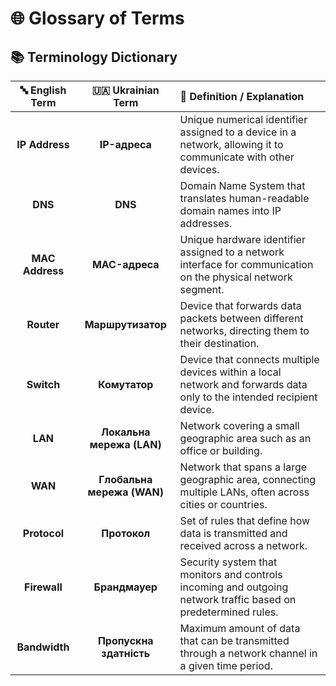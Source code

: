 # 🌐 Glossary of Terms

## 📚 Terminology Dictionary

<table>
<thead>
<tr>
<th align="center">🔤 English Term</th>
<th align="center">🇺🇦 Ukrainian Term</th>
<th align="left">📝 Definition / Explanation</th>
</tr>
</thead>
<tbody>
<tr>
<td align="center"><strong>IP Address</strong></td>
<td align="center"><strong>IP-адреса</strong></td>
<td>Unique numerical identifier assigned to a device in a network, allowing it to communicate with other devices.</td>
</tr>
<tr>
<td align="center"><strong>DNS</strong></td>
<td align="center"><strong>DNS</strong></td>
<td>Domain Name System that translates human-readable domain names into IP addresses.</td>
</tr>
<tr>
<td align="center"><strong>MAC Address</strong></td>
<td align="center"><strong>MAC-адреса</strong></td>
<td>Unique hardware identifier assigned to a network interface for communication on the physical network segment.</td>
</tr>
<tr>
<td align="center"><strong>Router</strong></td>
<td align="center"><strong>Маршрутизатор</strong></td>
<td>Device that forwards data packets between different networks, directing them to their destination.</td>
</tr>
<tr>
<td align="center"><strong>Switch</strong></td>
<td align="center"><strong>Комутатор</strong></td>
<td>Device that connects multiple devices within a local network and forwards data only to the intended recipient device.</td>
</tr>
<tr>
<td align="center"><strong>LAN</strong></td>
<td align="center"><strong>Локальна мережа (LAN)</strong></td>
<td>Network covering a small geographic area such as an office or building.</td>
</tr>
<tr>
<td align="center"><strong>WAN</strong></td>
<td align="center"><strong>Глобальна мережа (WAN)</strong></td>
<td>Network that spans a large geographic area, connecting multiple LANs, often across cities or countries.</td>
</tr>
<tr>
<td align="center"><strong>Protocol</strong></td>
<td align="center"><strong>Протокол</strong></td>
<td>Set of rules that define how data is transmitted and received across a network.</td>
</tr>
<tr>
<td align="center"><strong>Firewall</strong></td>
<td align="center"><strong>Брандмауер</strong></td>
<td>Security system that monitors and controls incoming and outgoing network traffic based on predetermined rules.</td>
</tr>
<tr>
<td align="center"><strong>Bandwidth</strong></td>
<td align="center"><strong>Пропускна здатність</strong></td>
<td>Maximum amount of data that can be transmitted through a network channel in a given time period.</td>
</tr>
</tbody>
</table>
